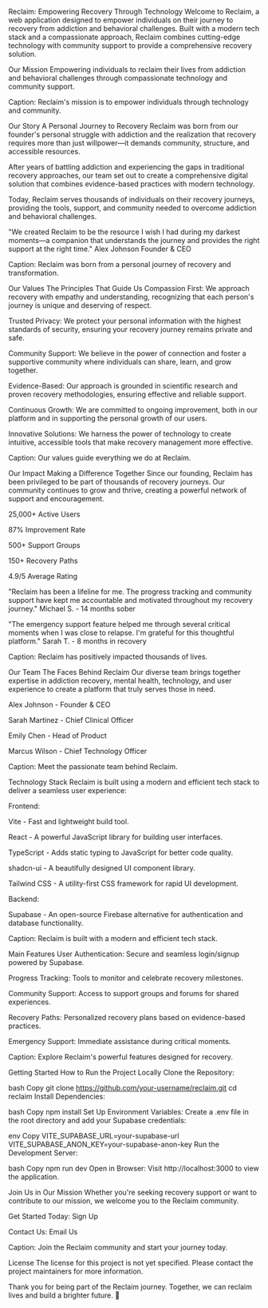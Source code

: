 Reclaim: Empowering Recovery Through Technology
Welcome to Reclaim, a web application designed to empower individuals on their journey to recovery from addiction and behavioral challenges. Built with a modern tech stack and a compassionate approach, Reclaim combines cutting-edge technology with community support to provide a comprehensive recovery solution.

Our Mission
Empowering individuals to reclaim their lives from addiction and behavioral challenges through compassionate technology and community support.


Caption: Reclaim's mission is to empower individuals through technology and community.

Our Story
A Personal Journey to Recovery
Reclaim was born from our founder's personal struggle with addiction and the realization that recovery requires more than just willpower—it demands community, structure, and accessible resources.

After years of battling addiction and experiencing the gaps in traditional recovery approaches, our team set out to create a comprehensive digital solution that combines evidence-based practices with modern technology.

Today, Reclaim serves thousands of individuals on their recovery journeys, providing the tools, support, and community needed to overcome addiction and behavioral challenges.

"We created Reclaim to be the resource I wish I had during my darkest moments—a companion that understands the journey and provides the right support at the right time."
Alex Johnson
Founder & CEO


Caption: Reclaim was born from a personal journey of recovery and transformation.

Our Values
The Principles That Guide Us
Compassion First: We approach recovery with empathy and understanding, recognizing that each person's journey is unique and deserving of respect.

Trusted Privacy: We protect your personal information with the highest standards of security, ensuring your recovery journey remains private and safe.

Community Support: We believe in the power of connection and foster a supportive community where individuals can share, learn, and grow together.

Evidence-Based: Our approach is grounded in scientific research and proven recovery methodologies, ensuring effective and reliable support.

Continuous Growth: We are committed to ongoing improvement, both in our platform and in supporting the personal growth of our users.

Innovative Solutions: We harness the power of technology to create intuitive, accessible tools that make recovery management more effective.


Caption: Our values guide everything we do at Reclaim.

Our Impact
Making a Difference Together
Since our founding, Reclaim has been privileged to be part of thousands of recovery journeys. Our community continues to grow and thrive, creating a powerful network of support and encouragement.

25,000+ Active Users

87% Improvement Rate

500+ Support Groups

150+ Recovery Paths

4.9/5 Average Rating

"Reclaim has been a lifeline for me. The progress tracking and community support have kept me accountable and motivated throughout my recovery journey."
Michael S. - 14 months sober

"The emergency support feature helped me through several critical moments when I was close to relapse. I'm grateful for this thoughtful platform."
Sarah T. - 8 months in recovery


Caption: Reclaim has positively impacted thousands of lives.

Our Team
The Faces Behind Reclaim
Our diverse team brings together expertise in addiction recovery, mental health, technology, and user experience to create a platform that truly serves those in need.

Alex Johnson - Founder & CEO

Sarah Martinez - Chief Clinical Officer

Emily Chen - Head of Product

Marcus Wilson - Chief Technology Officer


Caption: Meet the passionate team behind Reclaim.

Technology Stack
Reclaim is built using a modern and efficient tech stack to deliver a seamless user experience:

Frontend:

Vite - Fast and lightweight build tool.

React - A powerful JavaScript library for building user interfaces.

TypeScript - Adds static typing to JavaScript for better code quality.

shadcn-ui - A beautifully designed UI component library.

Tailwind CSS - A utility-first CSS framework for rapid UI development.

Backend:

Supabase - An open-source Firebase alternative for authentication and database functionality.


Caption: Reclaim is built with a modern and efficient tech stack.

Main Features
User Authentication: Secure and seamless login/signup powered by Supabase.

Progress Tracking: Tools to monitor and celebrate recovery milestones.

Community Support: Access to support groups and forums for shared experiences.

Recovery Paths: Personalized recovery plans based on evidence-based practices.

Emergency Support: Immediate assistance during critical moments.


Caption: Explore Reclaim's powerful features designed for recovery.

Getting Started
How to Run the Project Locally
Clone the Repository:

bash
Copy
git clone https://github.com/your-username/reclaim.git
cd reclaim
Install Dependencies:

bash
Copy
npm install
Set Up Environment Variables:
Create a .env file in the root directory and add your Supabase credentials:

env
Copy
VITE_SUPABASE_URL=your-supabase-url
VITE_SUPABASE_ANON_KEY=your-supabase-anon-key
Run the Development Server:

bash
Copy
npm run dev
Open in Browser:
Visit http://localhost:3000 to view the application.

Join Us in Our Mission
Whether you're seeking recovery support or want to contribute to our mission, we welcome you to the Reclaim community.

Get Started Today: Sign Up

Contact Us: Email Us


Caption: Join the Reclaim community and start your journey today.

License
The license for this project is not yet specified. Please contact the project maintainers for more information.

Thank you for being part of the Reclaim journey. Together, we can reclaim lives and build a brighter future. 💛
